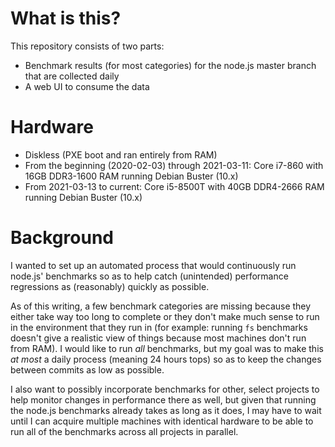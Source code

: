 # What is this?

This repository consists of two parts:

  * Benchmark results (for most categories) for the node.js master branch that
    are collected daily
  * A web UI to consume the data

# Hardware

* Diskless (PXE boot and ran entirely from RAM)
* From the beginning (2020-02-03) through 2021-03-11: Core i7-860 with 16GB
  DDR3-1600 RAM running Debian Buster (10.x)
* From 2021-03-13 to current: Core i5-8500T with 40GB DDR4-2666 RAM running
  Debian Buster (10.x)

# Background

I wanted to set up an automated process that would continuously run node.js'
benchmarks so as to help catch (unintended) performance regressions as
(reasonably) quickly as possible.

As of this writing, a few benchmark categories are missing because they either
take way too long to complete or they don't make much sense to run in the
environment that they run in (for example: running `fs` benchmarks doesn't give
a realistic view of things because most machines don't run from RAM). I would
like to run *all* benchmarks, but my goal was to make this *at most* a daily
process (meaning 24 hours tops) so as to keep the changes between commits as low
as possible.

I also want to possibly incorporate benchmarks for other, select projects to
help monitor changes in performance there as well, but given that running the
node.js benchmarks already takes as long as it does, I may have to wait until I
can acquire multiple machines with identical hardware to be able to run all of
the benchmarks across all projects in parallel.
